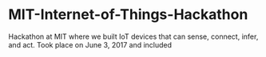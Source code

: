 # MIT-Internet-of-Things-Hackathon
Hackathon at MIT where we built IoT devices that can sense, connect, infer, and act. Took place on June 3, 2017 and included 

